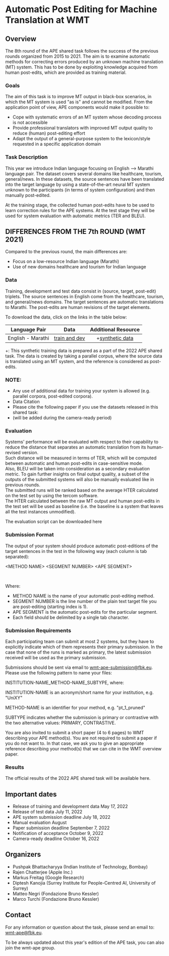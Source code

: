 # Automatic Post Editing for Machine Translation at WMT

## Overview 

The 8th round of the APE shared task follows the success of the previous rounds organized from 2015 to 2021. The aim is to examine automatic methods for correcting errors produced by an unknown machine translation (MT) system. This has to be done by exploiting knowledge acquired from human post-edits, which are provided as training material.<br/>

### Goals

The aim of this task is to improve MT output in black-box scenarios, in which the MT system is used "as is" and cannot be modified. From the application point of view, APE components would make it possible to:<br/>

 - Cope with systematic errors of an MT system whose decoding process is not accessible
 - Provide professional translators with improved MT output quality to reduce (human) post-editing effort
 - Adapt the output of a general-purpose system to the lexicon/style requested in a specific application domain

### Task Description

This year we introduce Indian language focusing on English --> Marathi language pair. The dataset covers several domains like healthcare, tourism, general/news. In these datasets, the source sentences have been translated into the target language by using a state-of-the-art neural MT system unknown to the participants (in terms of system configuration) and then manually post-edited.<br/>

At the training stage, the collected human post-edits have to be used to learn correction rules for the APE systems. At the test stage they will be used for system evaluation with automatic metrics (TER and BLEU).<br/>

## DIFFERENCES FROM THE 7th ROUND (WMT 2021)

Compared to the previous round, the main differences are:

 - Focus on a low-resource Indian language (Marathi)
 - Use of new domains healthcare and tourism for Indian language

### Data

Training, development and test data consist in (source, target, post-edit) triplets. The source sentences in English come from the healthcare, tourism, and general/news domains. The target sentences are automatic translations to Marathi. The post-edits are human revisions of the target elements.<br/>

To download the data, click on the links in the table below:<br/>

| **Language Pair** 	|     **Data**     	                                                                            | **Additional Resource** 	|
|:-----------------:	|:----------------:	                                                                            |:-----------------------:	|
| English - Marathi 	| [train and dev](https://github.com/surrey-nlp/APE-Shared-Task/tree/main/data/ape-2022/en-mr) 	| +[synthetic data](https://github.com/surrey-nlp/APE-Shared-Task/tree/main/synthetic-data/ape-2022/en-mr)     	|


+: This synthetic training data is prepared as a part of the 2022 APE shared task. The data is created by taking a parallel corpus, where the source data is translated using an MT system, and the reference is considered as post-edits.

### NOTE:

 - Any use of additional data for training your system is allowed (e.g. parallel corpora, post-edited corpora).
 - Data Citation
 - Please cite the following paper if you use the datasets released in this shared task:
 -   (will be added during the camera-ready period)

### Evaluation

Systems' performance will be evaluated with respect to their capability to reduce the distance that separates an automatic translation from its human-revised version.<br/>
Such distance will be measured in terms of TER, which will be computed between automatic and human post-edits in case-sensitive mode.
<br/>
Also, BLEU will be taken into consideration as a secondary evaluation metric. To gain further insights on final output quality, a subset of the outputs of the submitted systems will also be manually evaluated like in previous rounds.
<br/>
The submitted runs will be ranked based on the average HTER calculated on the test set by using the tercom software.
<br/>
The HTER calculated between the raw MT output and human post-edits in the test set will be used as baseline (i.e. the baseline is a system that leaves all the test instances unmodified).
<br/>

The evaluation script can be downloaded here
<br/>

### Submission Format

The output of your system should produce automatic post-editions of the target sentences in the test in the following way (each column is tab separated):
<br/>

\<METHOD NAME>   \<SEGMENT NUMBER>   \<APE SEGMENT> <br/>

<br/>

Where:
 - METHOD NAME is the name of your automatic post-editing method.
 - SEGMENT NUMBER is the line number of the plain text target file you are post-editing (starting index is 1).
 - APE SEGMENT is the automatic post-edits for the particular segment.
 - Each field should be delimited by a single tab character.

### Submission Requirements

Each participating team can submit at most 2 systems, but they have to explicitly indicate which of them represents their primary submission. In the case that none of the runs is marked as primary, the latest submission received will be used as the primary submission.
<br/>

Submissions should be sent via email to wmt-ape-submission@fbk.eu. Please use the following pattern to name your files:
<br/>

INSTITUTION-NAME_METHOD-NAME_SUBTYPE, where:
<br/>

INSTITUTION-NAME is an acronym/short name for your institution, e.g. "UniXY"
<br/>

METHOD-NAME is an identifier for your method, e.g. "pt_1_pruned"
<br/>

SUBTYPE indicates whether the submission is primary or contrastive with the two alternative values: PRIMARY, CONTRASTIVE.
<br/>

You are also invited to submit a short paper (4 to 6 pages) to WMT describing your APE method(s). You are not required to submit a paper if you do not want to. In that case, we ask you to give an appropriate reference describing your method(s) that we can cite in the WMT overview paper.
<br/>

### Results

The official results of the 2022 APE shared task will be available here. <br/>

## Important dates

 - Release of training and development data	May 17, 2022
 - Release of test data	July 11, 2022
 - APE system submission deadline	July 18, 2022
 - Manual evaluation	August
 - Paper submission deadline	September 7, 2022
 - Notification of acceptance	October 9, 2022
 - Camera-ready deadline	October 16, 2022

## Organizers

 - Pushpak Bhattacharyya (Indian Institute of Technology, Bombay)
 - Rajen Chatterjee (Apple Inc.)
 - Markus Freitag (Google Research)
 - Diptesh Kanojia (Surrey Institute for People-Centred AI, University of Surrey)
 - Matteo Negri (Fondazione Bruno Kessler)
 - Marco Turchi (Fondazione Bruno Kessler)

## Contact

For any information or question about the task, please send an email to: wmt-ape@fbk.eu. <br/>

To be always updated about this year's edition of the APE task, you can also join the wmt-ape group. <br/>
